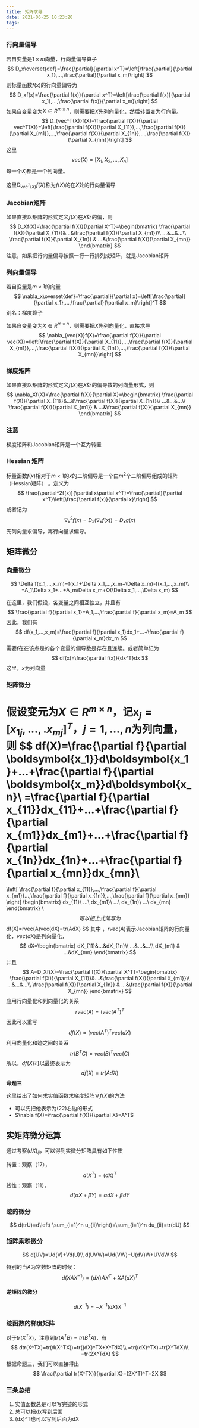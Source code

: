```yaml
---
title: 矩阵求导
date: 2021-06-25 10:23:20
tags:
---
```


### 行向量偏导

若自变量是$1\times m$向量，行向量偏导算子
$$
D_x\overset{def}=\frac{\partial}{\partial x^T}=\left[\frac{\partial}{\partial x_1},...,\frac{\partial}{\partial x_m}\right]
$$
则标量函数$f(x)$的行向量偏导为
$$
D_xf(x)=\frac{\partial f(x)}{\partial x^T}=\left[\frac{\partial f(x)}{\partial x_1},...,\frac{\partial f(x)}{\partial x_m}\right]
$$
如果自变量变为$X\in R^{m\times n}$，则需要把$X$先列向量化，然后转置变为行向量。
$$
D_{vec^T(X)}f(X)=\frac{\partial f(X)}{\partial vec^T(X)}=\left[\frac{\partial f(X)}{\partial X_{11}},...,\frac{\partial f(X)}{\partial X_{m1}},...,\frac{\partial f(X)}{\partial X_{1n}},...,\frac{\partial f(X)}{\partial X_{mn}}\right]
$$
这里
$$
vec(X)=[X_1,X_2,...,X_n]
$$
每一个$X_i$都是一个列向量。



这里$D_{vec^T(X)}f(X)$称为$f(X)$的在$X$处的行向量偏导

### Jacobian矩阵

如果直接以矩阵的形式定义$f(X)$在$X$处的偏，则
$$
D_Xf(X)=\frac{\partial f(X)}{\partial X^T}=\begin{bmatrix}
\frac{\partial f(X)}{\partial X_{11}}&...&\frac{\partial f(X)}{\partial X_{m1}}\\
...&...&...\\
\frac{\partial f(X)}{\partial X_{1n}} & ...&\frac{\partial f(X)}{\partial X_{mn}}
\end{bmatrix}
$$
注意，如果把行向量偏导按照一行一行排列成矩阵，就是Jacobian矩阵



### 列向量偏导

若自变量是$m\times 1$的向量
$$
\nabla_x\overset{def}=\frac{\partial}{\partial x}=\left[\frac{\partial}{\partial x_1},...,\frac{\partial}{\partial x_m}\right]^T
$$
别名：梯度算子

如果自变量变为$X\in R^{m\times n}$，则需要把$X$先列向量化，直接求导
$$
\nabla_{vec(X)}f(X)=\frac{\partial f(X)}{\partial vec(X)}=\left[\frac{\partial f(X)}{\partial X_{11}},...,\frac{\partial f(X)}{\partial X_{m1}},...,\frac{\partial f(X)}{\partial X_{1n}},...,\frac{\partial f(X)}{\partial X_{mn}}\right]
$$

### 梯度矩阵

如果直接以矩阵的形式定义$f(X)$在$X$处的偏导数的列向量形式，则
$$
\nabla_Xf(X)=\frac{\partial f(X)}{\partial X}=\begin{bmatrix}
\frac{\partial f(X)}{\partial X_{11}}&...&\frac{\partial f(X)}{\partial X_{1n}}\\
...&...&...\\
\frac{\partial f(X)}{\partial X_{m1}} & ...&\frac{\partial f(X)}{\partial X_{mn}}
\end{bmatrix}
$$


### 注意

梯度矩阵和Jacobian矩阵是一个互为转置

### Hessian 矩阵

标量函数$f(x)$相对于$m\times 1$的$x$的二阶偏导是一个由$m^2$个二阶偏导组成的矩阵（Hessian矩阵） 。定义为
$$
\frac{\partial^2f(x)}{\partial x\partial x^T}=\frac{\partial}{\partial x^T}\left[\frac{\partial f(x)}{\partial x}\right]
$$
或者记为
$$
\nabla_x^2f(x)=D_x(\nabla_xf(x))=D_xg(x)
$$
先列向量求偏导，再行向量求偏导。



## 矩阵微分

### 向量微分

$$
\Delta f(x_1,...,x_m)=f(x_1+\Delta x_1,...,x_m+\Delta x_m)-f(x_1,...,x_m)\\
=A_1\Delta x_1+...+A_m\Delta x_m+O(\Delta x_1,...,\Delta x_m)
$$

在这里，我们假设，各变量之间相互独立，并且有
$$
\frac{\partial f}{\partial x_1}=A_1,...,\frac{\partial f}{\partial x_m}=A_m
$$
因此，我们有
$$
df(x_1,...,x_m)=\frac{\partial f}{\partial x_1}dx_1+...+\frac{\partial f}{\partial x_m}dx_m
$$
需要$f$在在该点是的各个变量的偏导数是存在且连续。或者简单记为
$$
df(x)=\frac{\partial f(x)}{dx^T}dx
$$
这里，$x$为列向量

### 矩阵微分

假设变元为$X\in R^{m\times n}$，记$\boldsymbol{x}_j=[x_{1j},...,.x_{mj}]^T，j=1,...,n$为列向量，则
$$
df(X)=\frac{\partial f}{\partial \boldsymbol{x_1}}d\boldsymbol{x_1}+...+\frac{\partial f}{\partial \boldsymbol{x_m}}d\boldsymbol{x_n}\\
=\frac{\partial f}{\partial x_{11}}dx_{11}+...+\frac{\partial f}{\partial x_{m1}}dx_{m1}+...+\frac{\partial f}{\partial x_{1n}}dx_{1n}+...+\frac{\partial f}{\partial x_{mn}}dx_{mn}\\
=
\left[
\frac{\partial f}{\partial x_{11}},...,\frac{\partial f}{\partial x_{m1}}...,\frac{\partial f}{\partial x_{1n}},...,\frac{\partial f}{\partial x_{mn}}
\right]
\begin{bmatrix}
dx_{11}\\
...\\
dx_{m1}\\
...\\
dx_{1n}\\
...\\
dx_{mn}
\end{bmatrix}
\\
$$
可以把上式简写为
$$
df(X)=rvec(A)vec(dX)=tr(AdX)
$$
其中 ，$rvec(A)$表示Jacobian矩阵的行向量化，$vec(dX)$是列向量化，
$$
dX=\begin{bmatrix}
dX_{11}&...&dX_{1n}\\
...&...&...\\
dX_{m1} & ...&dX_{mn}
\end{bmatrix}
$$
并且
$$
A=D_Xf(X)=\frac{\partial f(X)}{\partial X^T}=\begin{bmatrix}
\frac{\partial f(X)}{\partial X_{11}}&...&\frac{\partial f(X)}{\partial X_{m1}}\\
...&...&...\\
\frac{\partial f(X)}{\partial X_{1n}} & ...&\frac{\partial f(X)}{\partial X_{mn}}
\end{bmatrix}
$$
应用行向量化和列向量化的关系
$$
rvec(A)=(vec(A^T)^T 	
$$
因此可以重写
$$
df(X)=(vec(A^T)^Tvec(dX)
$$
利用向量化和迹之间的关系
$$
tr(B^TC)=vec(B)^Tvec(C)
$$
所以，$df(X)$可以最终表示为
$$
df(X)=tr(AdX)
$$
**命题三**

这里给出了如何求实值函数求梯度矩阵$\nabla f(X)$的方法

- 可以先把他表示为(22)右边的形式
- $\nabla f(X)=\frac{\partial f(X)}{\partial X}=A^T$



## 实矩阵微分运算

通过考察$(dX)_{ij}$，可以得到实微分矩阵具有如下性质

转置：观察（17），
$$
d(X^T)=(dX)^T
$$
线性：观察（11），
$$
d(\alpha X+\beta Y)=\alpha dX+\beta dY
$$


### 迹的微分

$$
d(trU)=d\left( \sum_{i=1}^n u_{ii}\right)=\sum_{i=1}^n du_{ii}=tr(dU)
$$

### 矩阵乘积微分

$$
d(UV)=Ud(V)+Vd(U)\\
d(UVW)=Ud(VW)+U(dV)W+UVdW
$$

特别的当$A$为常数矩阵的时候：
$$
d(XAX^{-1})=(dX)AX^T+XA(dX)^T
$$

#### 逆矩阵的微分

$$
d(X^{-1})=-X^{-1}(dX)X^{-1}
$$

### 迹函数的梯度矩阵

对于$tr(X^TX)$，注意到$tr(A^TB)=tr(B^TA)$，有
$$
dtr(X^TX)=tr(d(X^TX))=tr((dX)^TX+X^TdX)\\
=tr((dX)^TX)+tr(X^TdX)\\
=tr(2X^TdX)
$$
根据命题三，我们可以直接得出
$$
\frac{\partial tr(X^TX)}{\partial X}=(2X^T)^T=2X
$$

### 三条总结

1. 实值函数总是可以写完迹的形式
2. 总可以把dx写到后面
3. (dx)^T也可以写到后面为dX